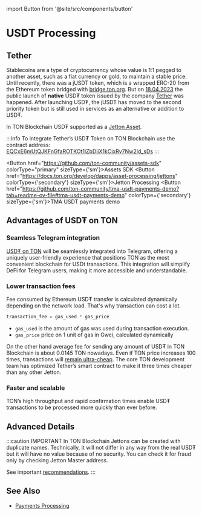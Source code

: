 import Button from '@site/src/components/button'

# USDT Processing

## Tether

Stablecoins are a type of cryptocurrency whose value is 1:1 pegged to another asset, such as a fiat currency or gold, to maintain a stable price. Until recently, there was a jUSDT token, which is a wrapped ERC-20 from the Ethereum token bridged with <a href="https://bridge.ton.org" target="_blank">bridge.ton.org</a>. But on [18.04.2023](https://t.me/toncoin/824) the public launch of **native** USD₮ token issued by the company <a href="https://tether.to/en/" target="_blank">Tether</a> was happened. After launching USD₮, the jUSDT has moved to the second priority token but is still used in services as an alternative or addition to USD₮.

In TON Blockchain USD₮ supported as a [Jetton Asset](/develop/dapps/asset-processing/jettons).

:::info
To integrate Tether’s USD₮ Token on TON Blockchain use the contract address:
[EQCxE6mUtQJKFnGfaROTKOt1lZbDiiX1kCixRv7Nw2Id_sDs](https://tonviewer.com/EQCxE6mUtQJKFnGfaROTKOt1lZbDiiX1kCixRv7Nw2Id_sDs?section=jetton)
:::

<Button href="https://github.com/ton-community/assets-sdk" colorType="primary" sizeType={'sm'}>Assets SDK</Button>
<Button href="https://docs.ton.org/develop/dapps/asset-processing/jettons" colorType={'secondary'} sizeType={'sm'}>Jetton Processing</Button>
<Button href="https://github.com/ton-community/tma-usdt-payments-demo?tab=readme-ov-file#tma-usdt-payments-demo" colorType={'secondary'} sizeType={'sm'}>TMA USDT payments demo</Button>


## Advantages of USD₮ on TON

### Seamless Telegram integration

[USD₮ on TON](https://ton.org/borderless) will be seamlessly integrated into Telegram, offering a uniquely user-friendly experience that positions TON as the most convenient blockchain for USDt transactions. This integration will simplify DeFi for Telegram users, making it more accessible and understandable.

### Lower transaction fees

Fee consumed by Ethereum USD₮ transfer is calculated dynamically depending on the network load. That's why transaction can cost a lot.

 ```cpp
transaction_fee = gas_used * gas_price
```

* `gas_used` is the amount of gas was used during transaction execution.
* `gas_price` price on 1 unit of gas in Gwei, calculated dynamically

On the other hand average fee for sending any amount of USD₮ in TON Blockchain is about 0.0145 TON nowadays. Even if TON price increases 100 times, transactions will [remain ultra-cheap](/develop/smart-contracts/fees#average-transaction-cost). The core TON development team has optimized Tether’s smart contract to make it three times cheaper than any other Jetton.

### Faster and scalable

TON’s high throughput and rapid confirmation times enable USD₮ transactions to be processed more quickly than ever before.

## Advanced Details

:::caution IMPORTANT
In TON Blockchain Jettons can be created with duplicate names. Technically, it will not differ in any way from the real USD₮ but it will have no value because of no security. You can check it for fraud only by checking Jetton Master address.

See important [recommendations](/develop/dapps/asset-processing/jettons#jetton-wallet-processing).
:::

## See Also

* [Payments Processing](/v3/guidelines/dapps/asset-processing/payments-processing)
